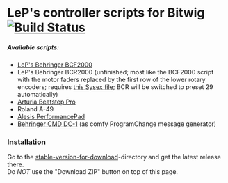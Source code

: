 # LeP's controller scripts for Bitwig [![Build Status](https://travis-ci.org/justlep/bitwig.svg?branch=master)](https://travis-ci.org/justlep/bitwig)
##### Available scripts:
* [LeP's Behringer BCF2000](./doc/Behringer%20BCF2000/)
* LeP's Behringer BCR2000 (unfinished; most like the BCF2000 script with the motor faders replaced by the first row of the lower rotary encoders; requires [this Sysex file](./doc/Behringer%20BCR2000); BCR will be switched to preset 29 automatically)
* [Arturia Beatstep Pro](./doc/ArturiaBeatstepPro/)
* Roland A-49
* [Alesis PerformancePad](./doc/Alesis%20PerformancePad/)
* [Behringer CMD DC-1](./doc/Behringer%20CMD%20DC-1) (as comfy ProgramChange message generator)

### Installation 
Go to the [stable-version-for-download](./stable-version-for-download/)-directory and get the latest release there.  
Do *NOT* use the "Download ZIP" button on top of this page.
